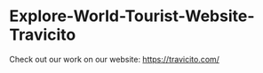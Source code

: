 # Explore-World-Tourist-Website-Travicito
Check out our work on our website:   https://travicito.com/
